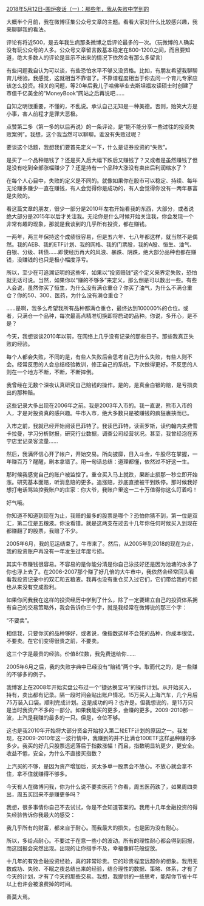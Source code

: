 [2018年5月12日-围炉夜话（一）：那些年，我从失败中学到的](https://mp.weixin.qq.com/s/s8-eDI0W6LOdynC1chuc6A)



大概半个月前，我在微博征集公众号文章的主题。看看大家对什么比较感兴趣，我来聊聊我的看法。



评论有将近500，是去年我生病那条微博之后评论最多的一次。（玩微博的人确实没有玩公众号的人多。公众号文章留言数基本稳定在800-1200之间，而且要知道，绝大多数人的评论是显示不出来的情况下依然会有那么多留言）



有些问题我自认为可以谈，有些恐怕水平不够又没资格。比如，有朋友希望我聊聊育儿经验。我感觉，这就相当不靠谱了。不靠谱程度相当于你去问一个育儿专家应该怎么投资。相关的问题，等20年后我儿子哈佛毕业去斯坦福攻读硕士时创建了市值千亿美金的“MoneyBook”网站之后再说吧……



自知之明很重要，不懂的，不乱说。承认自己无知是一种美德。否则，贻笑大方是小事，害人前程才是罪大恶极。



点赞第二多（第一多的以后再说）的一条评论，是“能不能分享一些过往的投资失败案例”。我想，这个我当然可以聊聊。谁没有失败过呢？



要谈这个话题，我想我们要首先定义一下，什么是证券投资的“失败”。



是买了一个品种赔钱了？还是买入后大幅下跌后又赚钱了？又或者是虽然赚钱了但是没有吃到全部涨幅赚少了？还是持有一个品种大涨没有卖出后利润缩水了？



在每个人心目中，失败的定义是不同的。就像如果你在股市可以稳定、持续、每年无论赚多赚少一直在赚钱，有人会觉得你是成功的，有人会觉得你没有一两年暴富是失败的。



看这篇文章的朋友，很少一部分是2010年左右开始看我的东西，大部分，或者说绝大部分是2015年以后才关注我。无论你是什么时候开始关注我，你会发现一个非常有趣的现象，那就是我谈到的几乎所有投资，都在赚钱。



一两年，两三年保持这个成绩很容易，但是五六年、七八年都这样，就当然不是偶然。我的AEB、我的ETF计划、我的网格、我的门票股，我的A股、恒生、油气、白银、分级、转债……即使经历再大的风浪、暴跌、阴跌，绝大部分品种也都在赚钱，没赚钱的也只是极小幅度浮亏。



所以，至少在可追溯证明的这些年，如果以“投资赔钱”这个定义来界定失败，恐怕就无话可说。当然，如果你以“赚的不够多”来定义，那么倒是可以数出一些。有些人会说，虽然你买了恒生，为什么没有满仓重仓？你买了油气，为什么不满仓重仓？你的50、300、医药，为什么没有满仓重仓？



……是啊，我多么希望我所有品种都满仓重仓，最终达到100000%的仓位。或者，只满仓一个品种，每次最高点精准切换即将启动的品种。你说，多开心，是不是？



今天，我想谈谈2010年以前，在网络上几乎没有记录的那些日子。那些我真正失败的经验。



每个人都会失败，不同的是，有些人失败后会思考自己为什么失败，有些人则不会。经常反思的人会总结经验教训，修正自己的系统，下次做得更好。不反思的人则在一个地方不断，不断，不断摔倒。



我曾经在无数个深夜认真研究自己赔钱的操作。是的，是真金白银的赔，是亏损卖出的那种赔。



这些记录大多出现在2006年之前。我是2003年入市的。我一直说，熊市入市的人，才是对投资真的感兴趣。牛市入市，绝大多数只是被赚钱的疯狂裹挟而已。



入市之前，我就已经开始阅读巴菲特了。我读巴菲特，读索罗斯，读约翰内夫费雪卡拉曼，学习分析财报，研究行业数据，调查公司经营状况。甚至，我曾经泡在苏宁店里记录客流量……



然后，我满怀信心开了帐户，开始交易。所向披靡，日入斗金，牛股尽在掌握，一年赚百万？醒醒，剧本拿错了。用一句话总结：道理都懂，依然过不好这一生。



那时候我感觉自己的账户被监控了。重仓买入马上就跌，果断止损那一秒立即开始涨。研究基本面赔，听消息赔的更多。追涨赔，抄底直接被干到跌停。那时候我好想打电话骂监控我账户的庄家：你大爷，我账户里这一二十万值得你这么盯着吗！



好气哦。



你知道不知道到现在为止，我赔的最多的股票是哪个？恐怕你猜不到，第一位是双汇，第二位是五粮液。你没看错。就是这两支在过去十几年你任何时候买入到现在都赚翻了的股票，我赔了不少。



2005年6月，我的厄运结束了。牛市来了。然后，从2005年到2018的现在为止，我的投资账户再没有一年发生过年度亏损。



其实牛市赚钱很容易。不容易的是你能分清是你自己泳技好还是因为池塘的水多了你也浮上去了。在2006-2007那个赚了好几倍的大牛市中，我依然会经常回头看看我投资记录中的双汇和五粮液。我再也没有重仓买入过它们，它们带给我的亏损也从来没有变成盈利。



如果你问我我在这样的投资经历中学到了什么，除了一定要建立自己的投资体系拥有自己的交易策略外，我会告诉你三个字，就是我经常在微博说的那三个字：



“不要卖”。



相信我，只要你买的品种够好，或者说，像指数这样不会死的品种，你成本很低，不要卖。在它们变得很贵之前，不要卖。



这三个字是最贵的经验。价值8位数，我免费送给你……



2005年6月之后，我的失败字典中已经没有“赔钱”两个字。取而代之的，是一些赚的不够多的例子。



我博客上在2008年开始实盘公布过一个“捷达换宝马”的操作计划。从开始买入，持有，卖出都有记录。隔一段时间会贴出账户情况。15万买入上海汽车，几个月后75万装入口袋。顺利完成计划。这是成功的吗？也许是。但我想说的，是15万只是当时我资产不多的一部分。如果我能买的更多，会赚的更多。2009-2010那一波，上汽是我赚的最多的一只。但是，仓位不够。



这也是我2010年开始将大部分资金开始投入第二轮ETF计划的原因之一。我发现，在2009-2010年这一波行情中，我赚到的并不比满仓100ETF这样品种赚的多多少。我买的好几只股票远远落后于指数涨幅！而且，指数明显坑更少，更安全。收益不低，安全，为什么不直接买指数？



上汽买的不够，是因为资产增加后，买太多单一股票会不放心。不放心就会拿不住，拿不住就赚得不够多。



今天有人在微博问我，你为什么说不要卖医药？你看，周五医药跌了，如果周四卖出，周五买回来不是赚更多吗？



我想，很多事情你自己不去试试，你是不会知道答案的。我用十几年金融投资的得失经验告诉你我最大的感受：



我几乎所有的财富，都来自于耐心。而我最大的损失，也是因为没有耐心。



所以，多给点耐心。不要过于在意一些小的波动。所有的理性耐心都会得到回报，而这回报会突然出现。出现的让你措手不及，幸福像鲜花般绽放。



十几年的有效金融投资经验，真的非常珍贵。它的珍贵程度远超你的想象。我用无数成功、失败、不眠之夜总结出来的经验，结合理性的数据、策略、体系，才有了今天的计划，才有了今天的那些交易。我想，我提供的一些思考，能帮你节省十年以上也许会被浪费掉的时间。



善莫大焉。